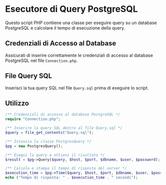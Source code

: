 # Esecutore di Query PostgreSQL

Questo script PHP contiene una classe per eseguire query su un database PostgreSQL e calcolare il tempo di esecuzione della query.

## Credenziali di Accesso al Database

Assicurati di inserire correttamente le credenziali di accesso al database PostgreSQL nel file `Connection.php`.

## File Query SQL

Inserisci la tua query SQL nel file `Query.sql` prima di eseguire lo script.

## Utilizzo

```php
/** Credenziali di accesso al database PostgreSQL */
require "Connection.php";

/** Inserire la query SQL dentro al file Query.sql */
$query = file_get_contents("Query.sql");

/** Istanzia la classe PostgresQuery */
$pg = new PostgresQuery();

/** Esegui la query e ottieni il risultato */
$result = $pg->Query($query, $host, $port, $dbname, $user, $password);

/** Calcola e stampa il tempo di risposta del server */
$execution_time = $pg->Time($query, $host, $port, $dbname, $user, $password);
echo ("Tempo di risposta: " . $execution_time . " secondi");
